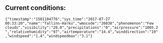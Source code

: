 ## Current conditions: 
 ``` {"timestamp":"1501104776","sys_time":"2017-07-27 00:33:20","name":"Tallinn-Harku","wmocode":"26038","phenomenon":"Few clouds","visibility":"20.0","precipitations":"0","airpressure":"1005.2","relativehumidity":"97","airtemperature":"14.4","winddirection":"19","windspeed":"1.4","windspeedmax":"3.1"} ```
